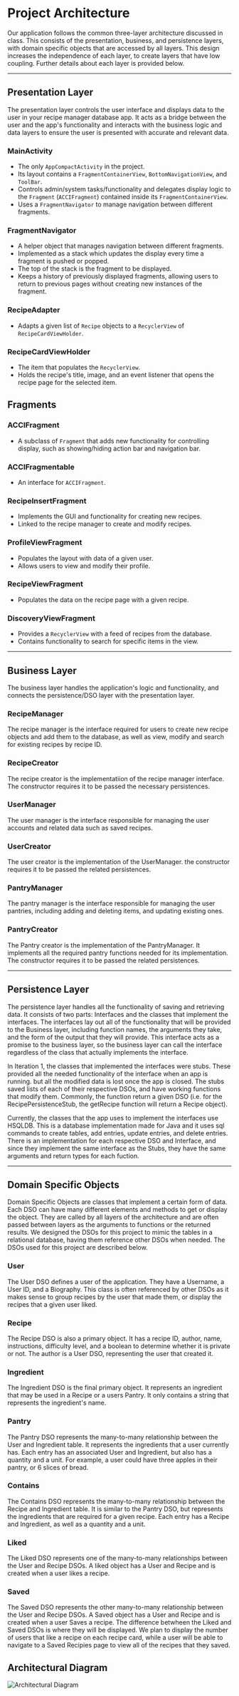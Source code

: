 # Project Architecture

Our application follows the common three-layer architecture discussed in class. This consists of the presentation, business, and persistence layers, with domain specific objects that are accessed by all layers. This design increases the independence of each layer, to create layers that have low coupling. Further details about each layer is provided below.

---

## Presentation Layer
The presentation layer controls the user interface and displays data to the user in your recipe manager database app. It acts as a bridge between the user and the app's functionality and interacts with the business logic and data layers to ensure the user is presented with accurate and relevant data.

### MainActivity
-   The only `AppCompactActivity` in the project.
-   Its layout contains a `FragmentContainerView`, `BottomNavigationView`, and `ToolBar`.
-   Controls admin/system tasks/functionality and delegates display logic to the `Fragment` (`ACCIFragment`) contained inside its `FragmentContainerView`.
-   Uses a `FragmentNavigator` to manage navigation between different fragments.

### FragmentNavigator
-   A helper object that manages navigation between different fragments.
-   Implemented as a stack which updates the display every time a fragment is pushed or popped.
-   The top of the stack is the fragment to be displayed.
-   Keeps a history of previously displayed fragments, allowing users to return to previous pages without creating new instances of the fragment.

### RecipeAdapter
-   Adapts a given list of `Recipe` objects to a `RecyclerView` of `RecipeCardViewHolder`.

### RecipeCardViewHolder
-   The item that populates the `RecyclerView`.
-   Holds the recipe's title, image, and an event listener that opens the recipe page for the selected item.

## Fragments

### ACCIFragment
-   A subclass of `Fragment` that adds new functionality for controlling display, such as showing/hiding action bar and navigation bar.

### ACCIFragmentable
-   An interface for `ACCIFragment`.

### RecipeInsertFragment
-   Implements the GUI and functionality for creating new recipes.
-   Linked to the recipe manager to create and modify recipes.

### ProfileViewFragment
-   Populates the layout with data of a given user.
-   Allows users to view and modify their profile.

### RecipeViewFragment
-   Populates the data on the recipe page with a given recipe.

### DiscoveryViewFragment
-   Provides a `RecyclerView` with a feed of recipes from the database.
-   Contains functionality to search for specific items in the view.

---

## Business Layer

The business layer handles the application's logic and functionality, and connects the persistence/DSO layer with the presentation layer.

### RecipeManager
The recipe manager is the interface required for users to create new recipe objects and add them to the database, as well as view, modify and search for existing recipes by recipe ID.
### RecipeCreator
The recipe creator is the implementatiion of the recipe manager interface. The constructor requires it to be passed the necessary persistences.

### UserManager
The user manager is the interface responsible for managing the user accounts and related data such as saved recipes.

### UserCreator
The user creator is the implementation of the UserManager. the constructor requires it to be passed the related persistences.

### PantryManager
The pantry manager is the interface responsible for managing the user pantries, including adding and deleting items, and updating existing ones.

### PantryCreator
The Pantry creator is the implementation of the PantryManager. It implements all the required pantry functions needed for its implementation. The constructor requires it to be passed the related persistences.


---

## Persistence Layer

The persistence layer handles all the functionality of saving and retrieving data. It consists of two parts: Interfaces and the classes that implement the interfaces. The interfaces lay out all of the functionality that will be provided to the Business layer, including function names, the arguments they take, and the form of the output that they will provide. This interface acts as a promise to the business layer, so the business layer can call the interface regardless of the class that actually implements the interface.

In Iteration 1, the classes that implemented the interfaces were stubs. These provided all the needed functionality of the interface when an app is running. but all the modified data is lost once the app is closed. The stubs saved lists of each of their respective DSOs, and have working functions that modify them. Commonly, the function return a given DSO (i.e. for the RecipePersistenceStub, the getRecipe function will return a Recipe object).

Currently, the classes that the app uses to implement the interfaces use HSQLDB. This is a database implementation made for Java and it uses sql commands to create tables, add entries, update entries, and delete entries. There is an implementation for each respective DSO and Interface, and since they implement the same interface as the Stubs, they have the same arguments and return types for each fuction.

---

## Domain Specific Objects

Domain Specific Objects are classes that implement a certain form of data. Each DSO can have many different elements and methods to get or display the object. They are called by all layers of the architecture and are often passed between layers as the arguments to functions or the returned results. We designed the DSOs for this project to mimic the tables in a relational database, having them reference other DSOs when needed. The DSOs used for this project are described below.

### User

The User DSO defines a user of the application. They have a Username, a User ID, and a Biography. This class is often referenced by other DSOs as it makes sense to group recipes by the user that made them, or display the recipes that a given user liked.

### Recipe

The Recipe DSO is also a primary object. It has a recipe ID, author, name, instructions, difficulty level, and a boolean to determine whether it is private or not. The author is a User DSO, representing the user that created it.

### Ingredient

The Ingredient DSO is the final primary object. It represents an ingredient that may be used in a Recipe or a users Pantry. It only contains a string that represents the ingredient's name.

### Pantry

The Pantry DSO represents the many-to-many relationship between the User and Ingredient table. It represents the ingredients that a user currently has. Each entry has an associated User and Ingredient, but also has a quantity and a unit. For example, a user could have three apples in their pantry, or 6 slices of bread.

### Contains

The Contains DSO represents the many-to-many relationship between the Recipe and Ingredient table. It is similar to the Pantry DSO, but represents the ingredients that are required for a given recipe. Each entry has a Recipe and Ingredient, as well as a quantity and a unit.

### Liked

The Liked DSO represents one of the many-to-many relationships between the User and Recipe DSOs. A liked object has a User and Recipe and is created when a user likes a recipe.

### Saved

The Saved DSO represents the other many-to-many relationship between the User and Recipe DSOs. A Saved object has a User and Recipe and is created when a user Saves a recipe. The difference betwheen the Liked and Saved DSOs is where they will be displayed. We plan to display the number of users that like a recipe on each recipe card, while a user will be able to navigate to a Saved Recipies page to view all of the recipes that they saved.

## Architectural Diagram

![Architectural Diagram](./ArchitecturalDiagram.png "Architectural Diagram")
